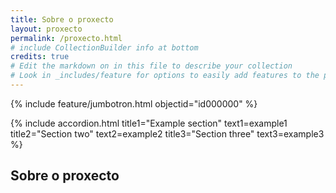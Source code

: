 ```yaml
---
title: Sobre o proxecto
layout: proxecto
permalink: /proxecto.html
# include CollectionBuilder info at bottom
credits: true
# Edit the markdown on in this file to describe your collection
# Look in _includes/feature for options to easily add features to the page
---
```


{% include feature/jumbotron.html objectid="id000000" %}

{% include accordion.html title1="Example section" text1=example1 title2="Section two" text2=example2 title3="Section three" text3=example3 %}

## Sobre o proxecto

